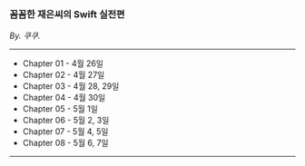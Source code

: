 ### 꼼꼼한 재은씨의 Swift 실전편

*By. 쿠쿠.*

---

- Chapter 01 - 4월 26일
- Chapter 02 - 4월 27일
- Chapter 03 - 4월 28, 29일
- Chapter 04 - 4월 30일
- Chapter 05 - 5월 1일
- Chapter 06 - 5월 2, 3일
- Chapter 07 - 5월 4, 5일
- Chapter 08 - 5월 6, 7일

---

